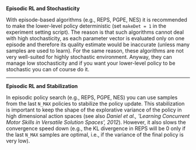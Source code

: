 **Episodic RL and Stochasticity**

With episode-based algorithms (e.g., REPS, PGPE, NES) it is recommended to make the lower-level policy deterministic (set `makeDet = 1` in the experiment setting script).
The reason is that such algorithms cannot deal with high stochasticity, as each parameter vector is evaluated only on one episode and therefore its quality estimate would be inaccurate (unless many samples are used to learn). 
For the same reason, these algorithms are not very well-suited for highly stochastic environment.
Anyway, they can manage low stochasticity and if you want your lower-level policy to be stochastic you can of course do it.

___
**Episodic RL and Stabilization**

In episodic policy search (e.g., REPS, PGPE, NES) you can use samples from the last `N_MAX` policies to stabilize the policy update. This stabilization is important to keep the shape of the explorative variance of the policy in high dimensional action spaces (see also *Daniel et al., 'Learning Concurrent Motor Skills in Versatile Solution Spaces', 2012*). However, it also slows the convergence speed down (e.g., the KL divergence in REPS will be 0 only if the last `N_MAX` samples are optimal, i.e., if the variance of the final policy is very low).

